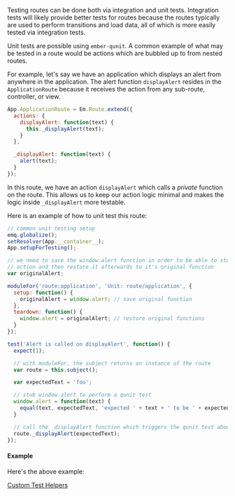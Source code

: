 Testing routes can be done both via integration and unit tests. Integration tests will likely provide better tests for routes because the routes typically are used to perform transitions and load data, all of which is more easily tested via integration tests.

Unit tests are possible using `ember-qunit`. A common example of what may be tested in a route would be actions which are bubbled up to from nested routes.

For example, let's say we have an application which displays an alert from anywhere in the application. The alert function `displayAlert` resides in the `ApplicationRoute` because it receives the action from any sub-route, controller, or view.

```javascript
App.ApplicationRoute = Em.Route.extend({
  actions: {
    displayAlert: function(text) {
      this._displayAlert(text);
    }
  },

  _displayAlert: function(text) {
    alert(text);
  }
});
```

In this route, we have an action `displayAlert` which calls a _private_ function on the route. This allows us to keep our action logic minimal and makes the logic inside `_displayAlert` more testable.

Here is an example of how to unit test this route:

```javascript
// common unit testing setup
emq.globalize();
setResolver(App.__container__);
App.setupForTesting();

// we need to save the window.alert function in order to be able to stub the
// action and then restore it afterwards to it's original function
var originalAlert; 

moduleFor('route:application', 'Unit: route/application', {
  setup: function() { 
    originalAlert = window.alert; // save original function
  },
  teardown: function() {
    window.alert = originalAlert; // restore original functions
  }
});

test('Alert is called on displayAlert', function() {
  expect(1);

  // with moduleFor, the subject returns an instance of the route
  var route = this.subject();

  var expectedText = 'foo';

  // stub window.alert to perform a qunit test
  window.alert = function(text) {
    equal(text, expectedText, 'expected ' + text + ' to be ' + expectedText);
  }

  // call the _displayAlert function which triggers the qunit test above
  route._displayAlert(expectedText);
});
```

#### Example

Here's the above example:

<a class="jsbin-embed" href="http://jsbin.com/witac/2/embed?output">Custom Test Helpers</a>
<script src="http://static.jsbin.com/js/embed.js"></script>